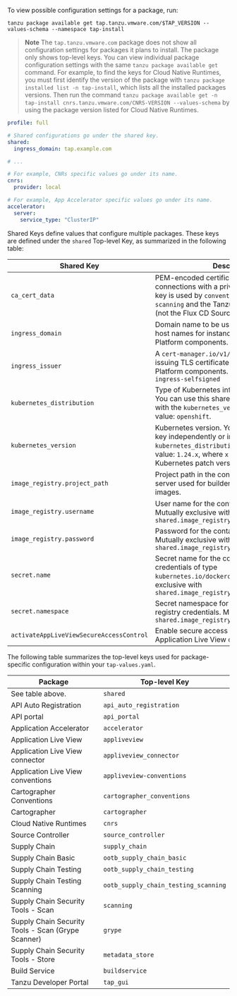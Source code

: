 To view possible configuration settings for a package, run:

```console
tanzu package available get tap.tanzu.vmware.com/$TAP_VERSION --values-schema --namespace tap-install
```

>**Note** The `tap.tanzu.vmware.com` package does not show all configuration settings
> for packages it plans to install. The package only shows top-level keys.
> You can view individual package configuration settings with the same
> `tanzu package available get` command.
> For example, to find the keys for Cloud Native Runtimes, you must first identify
> the version of the package with `tanzu package installed list -n tap-install`,
> which lists all the installed packages versions. Then run the command
> `tanzu package available get -n tap-install cnrs.tanzu.vmware.com/CNRS-VERSION --values-schema`
> by using the package version listed for Cloud Native Runtimes.

```yaml
profile: full

# Shared configurations go under the shared key.
shared:
  ingress_domain: tap.example.com

# ...

# For example, CNRs specific values go under its name.
cnrs:
  provider: local

# For example, App Accelerator specific values go under its name.
accelerator:
  server:
    service_type: "ClusterIP"
```

Shared Keys define values that configure multiple packages.
These keys are defined under the `shared` Top-level Key, as summarized in the following table:

|Shared Key|Description|Optional|
|----|----|----|
|`ca_cert_data`|PEM-encoded certificate data to trust TLS connections with a private CA. This shared key is used by `convention_controller`, `scanning` and the Tanzu `source_controller` (not the Flux CD Source Controller).|Yes|
|`ingress_domain`|Domain name to be used in service routes and host names for instances of Tanzu Application Platform components.|Yes|
|`ingress_issuer`|A `cert-manager.io/v1/ClusterIssuer` for issuing TLS certificates to Tanzu Application Platform components. Default value: `tap-ingress-selfsigned`|Yes|
|`kubernetes_distribution`|Type of Kubernetes infrastructure being used. You can use this shared key in coordination with the `kubernetes_version` key. Supported value: `openshift`.|Yes|
|`kubernetes_version`|Kubernetes version. You can use this shared key independently or in coordination with the `kubernetes_distribution` key. Supported value: `1.24.x`, where `x` stands for the Kubernetes patch version.|Yes|
|`image_registry.project_path`|Project path in the container image registry server used for builder and application images.|Yes|
|`image_registry.username`|User name for the container image registry. Mutually exclusive with `shared.image_registry.secret.name/namespace`|Yes|
|`image_registry.password`|Password for the container image registry. Mutually exclusive with `shared.image_registry.secret.name/namespace`|Yes|
|`secret.name`|Secret name for the container image registry credentials of type `kubernetes.io/dockerconfigjson`. Mutually exclusive with `shared.image_registry.username/password`|Yes|
|`secret.namespace`|Secret namespace for the container image registry credentials. Mutually exclusive with `shared.image_registry.username/password`|Yes|
|`activateAppLiveViewSecureAccessControl`|Enable secure access connection between Application Live View components.|Yes|

The following table summarizes the top-level keys used for package-specific configuration within your `tap-values.yaml`.

|Package|Top-level Key|
|----|----|
|See table above.|`shared`|
|API Auto Registration|`api_auto_registration`|
|API portal|`api_portal`|
|Application Accelerator|`accelerator`|
|Application Live View|`appliveview`|
|Application Live View connector|`appliveview_connector`|
|Application Live View conventions|`appliveview-conventions`|
|Cartographer Conventions|`cartographer_conventions`|
|Cartographer|`cartographer`|
|Cloud Native Runtimes|`cnrs`|
|Source Controller|`source_controller`|
|Supply Chain|`supply_chain`|
|Supply Chain Basic|`ootb_supply_chain_basic`|
|Supply Chain Testing|`ootb_supply_chain_testing`|
|Supply Chain Testing Scanning|`ootb_supply_chain_testing_scanning`|
|Supply Chain Security Tools - Scan|`scanning`|
|Supply Chain Security Tools - Scan (Grype Scanner)|`grype`|
|Supply Chain Security Tools - Store|`metadata_store`|
|Build Service|`buildservice`|
|Tanzu Developer Portal|`tap_gui`|
